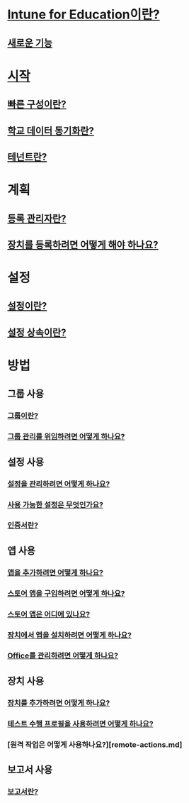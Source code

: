 # [Intune for Education이란?](what-is-intune-for-education.md)
## [새로운 기능](whats-new-in-edu.md)

# [시작](get-started-with-intune-edu.md)
## [빠른 구성이란?](what-is-express-configuration.md)
## [학교 데이터 동기화란?](what-is-school-data-sync.md)
## [테넌트란?](what-are-tenants.md)

# 계획
## [등록 관리자란?](what-are-enrollment-managers.md)
## [장치를 등록하려면 어떻게 해야 하나요?](how-should-i-enroll-devices.md)

# 설정
## [설정이란?](what-are-settings.md)
## [설정 상속이란?](settings-inheritance.md)

# 방법
## 그룹 사용
### [그룹이란?](what-are-groups.md)
### [그룹 관리를 위임하려면 어떻게 하나요?](group-admin-delegate.md)
## 설정 사용
### [설정을 관리하려면 어떻게 하나요?](how-do-i-manage-settings.md)
### [사용 가능한 설정은 무엇인가요?](available-settings.md)
### [인증서란?](what-are-certificates.md)
## 앱 사용
### [앱을 추가하려면 어떻게 하나요?](how-to-add-apps.md)
### [스토어 앱을 구입하려면 어떻게 하나요?](acquire-store-apps.md)
### [스토어 앱은 어디에 있나요?](where-are-my-apps.md)
### [장치에서 앱을 설치하려면 어떻게 하나요?](install-apps.md)
### [Office를 관리하려면 어떻게 하나요?](install-office.md)
## 장치 사용
### [장치를 추가하려면 어떻게 하나요?](how-do-i-add-devices.md)
### [테스트 수행 프로필을 사용하려면 어떻게 하나요?](take-a-test-profiles.md)
### [원격 작업은 어떻게 사용하나요?][remote-actions.md]
## 보고서 사용
### [보고서란?](what-are-reports.md)
